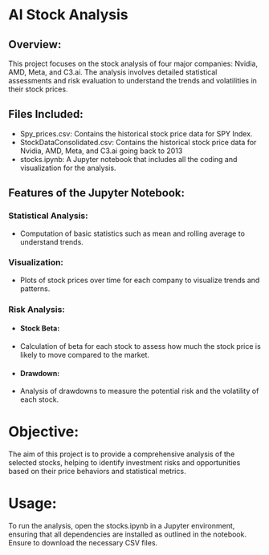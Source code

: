 # AI Stock Analysis

## Overview:
This project focuses on the stock analysis of four major companies: Nvidia, AMD, Meta, and C3.ai. The analysis involves detailed statistical assessments and risk evaluation to understand the trends and volatilities in their stock prices.

## Files Included:
- Spy_prices.csv: Contains the historical stock price data for SPY Index.
- StockDataConsolidated.csv: Contains the historical stock price data for Nvidia, AMD, Meta, and C3.ai going back to 2013
- stocks.ipynb: A Jupyter notebook that includes all the coding and visualization for the analysis.

## Features of the Jupyter Notebook:

### Statistical Analysis: 
- Computation of basic statistics such as mean and rolling average to understand trends.
### Visualization: 
- Plots of stock prices over time for each company to visualize trends and patterns.
### Risk Analysis:
 - #### Stock Beta: 
  - Calculation of beta for each stock to assess how much the stock price is likely to move compared to the market.
 - #### Drawdown: 
  - Analysis of drawdowns to measure the potential risk and the volatility of each stock.

# Objective:
The aim of this project is to provide a comprehensive analysis of the selected stocks, helping to identify investment risks and opportunities based on their price behaviors and statistical metrics.

# Usage:
To run the analysis, open the stocks.ipynb in a Jupyter environment, ensuring that all dependencies are installed as outlined in the notebook. Ensure to download the necessary CSV files.
